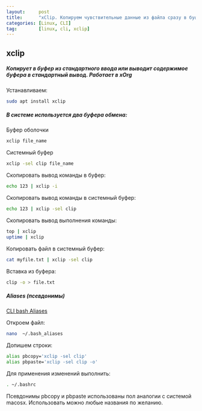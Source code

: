 ```yaml
---
layout:     post
title:      "xClip. Копируем чувствительные данные из файла сразу в буфер обмена"
categories: [Linux, CLI]
tag:        [linux, cli, xclip]
---
```



## xclip
##### Копирует в буфер из стандартного ввода или выводит содержимое буфера в стандартный вывод. Работает в xOrg


Устанавливаем:

```bash
sudo apt install xclip
```


##### В системе используется два буфера обмена:
Буфер оболочки

```bash
xclip file_name
```

Системный буфер

```bash
xclip -sel clip file_name
```


Скопировать вывод команды в буфер:

```bash
echo 123 | xclip -i
```


Скопировать вывод команды в системный буфер:

```bash
echo 123 | xclip -sel clip
```


Скопировать вывод выполнения команды: 

```bash
top | xclip
uptime | xclip
```


Копировать файл в системный буфер:

```bash
cat myfile.txt | xclip -sel clip
```


Вставка из буфера:

```bash
clip -o > file.txt
```


##### Aliases (псевдонимы)
[CLI bash Aliases]()

Откроем файл:

```bash
nano  ~/.bash_aliases
```


Допишем строки:

```bash
alias pbcopy='xclip -sel clip'
alias pbpaste='xclip -sel clip -o'
```


Для применения изменений выполнить:

```bash
. ~/.bashrc
```


Псевдонимы pbcopy и pbpaste использованы пол аналогии с системой macosx. Использовать можно любые названия по желанию.
